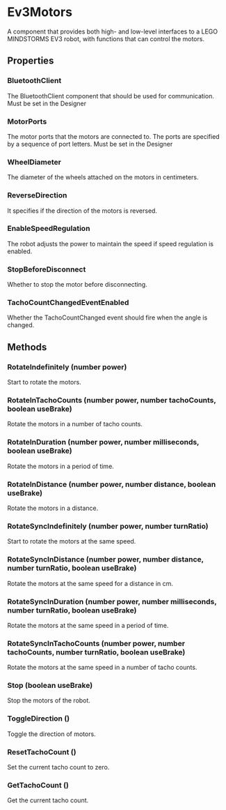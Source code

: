 # Ev3Motors

A component that provides both high- and low-level interfaces to a LEGO MINDSTORMS EV3 robot, with functions that can control the motors.

## Properties

### BluetoothClient

The BluetoothClient component that should be used for communication. Must be set in the Designer

### MotorPorts

The motor ports that the motors are connected to. The ports are specified by a sequence of port letters. Must be set in the Designer

### WheelDiameter

The diameter of the wheels attached on the motors in centimeters.

### ReverseDirection

It specifies if the direction of the motors is reversed.

### EnableSpeedRegulation

The robot adjusts the power to maintain the speed if speed regulation is enabled.

### StopBeforeDisconnect

Whether to stop the motor before disconnecting.

### TachoCountChangedEventEnabled

Whether the TachoCountChanged event should fire when the angle is changed.

## Methods

### RotateIndefinitely \(number power\)

Start to rotate the motors.

### RotateInTachoCounts \(number power, number tachoCounts, boolean useBrake\)

Rotate the motors in a number of tacho counts.

### RotateInDuration \(number power, number milliseconds, boolean useBrake\)

Rotate the motors in a period of time.

### RotateInDistance \(number power, number distance, boolean useBrake\)

Rotate the motors in a distance.

### RotateSyncIndefinitely \(number power, number turnRatio\)

Start to rotate the motors at the same speed.

### RotateSyncInDistance \(number power, number distance, number turnRatio, boolean useBrake\)

Rotate the motors at the same speed for a distance in cm.

### RotateSyncInDuration \(number power, number milliseconds, number turnRatio, boolean useBrake\)

Rotate the motors at the same speed in a period of time.

### RotateSyncInTachoCounts \(number power, number tachoCounts, number turnRatio, boolean useBrake\)

Rotate the motors at the same speed in a number of tacho counts.

### Stop \(boolean useBrake\)

Stop the motors of the robot.

### ToggleDirection \(\)

Toggle the direction of motors.

### ResetTachoCount \(\)

Set the current tacho count to zero.

### GetTachoCount \(\)

Get the current tacho count.

